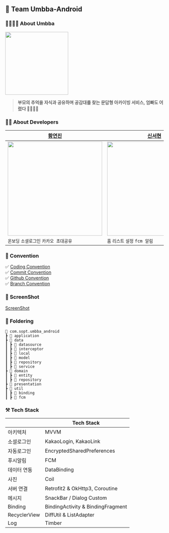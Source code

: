 ## 🙌 Team Umbba-Android
### 👩‍👩‍👧‍👦 About Umbba  
<img src = "https://github.com/Team-Umbba/Umbba-Android/assets/102457618/5bcce6ec-815e-4d6e-aa22-fc8c7c5dc777" width = "200"></br>
> **부모의 추억을 자식과 공유하며 공감대를 찾는 문답형 아카이빙 서비스, 엄빠도 어렸다 👨‍👩‍👧‍👦**

### 👩‍💻 About Developers

| [황연진](https://github.com/yeoncheong) | [신서현](https://github.com/ss99x2002) |
| --- | --- |
| <img src = "https://github.com/Team-Umbba/Umbba-Android/assets/70602631/86d88c5e-b9b6-4aa3-ac89-4415cd6c4033" width = "300"> | <img src = "https://github.com/Team-Umbba/Umbba-Android/assets/70602631/85f7a242-f16d-4244-9a42-2b7d1847a557" width = "300"> |
| `온보딩` `소셜로그인` `카카오 초대공유` | `홈` `리스트` `설정` `fcm 알림` |

### 💬 Convention
✅ [Coding Convention](https://harsh-step-7dd.notion.site/425bab5d382c464d8b347348de387523?pvs=4)<br>
✅ [Commit Convention](https://harsh-step-7dd.notion.site/6f342bbb078e46c0ac0fc71c563e2a45?pvs=4)<br>
✅ [Github Convention](https://harsh-step-7dd.notion.site/af9cf86fd48b4ddb9a210fbcaa864c87?pvs=4)<br> 
✅ [Branch Convention](https://harsh-step-7dd.notion.site/b352a5c4a8c24ee88f066fa09866e93d?pvs=4)<br> 

### 📸 ScreenShot
[ScreenShot](https://harsh-step-7dd.notion.site/a1a44b35fd6d42e2aad95d22fcf1efcf?pvs=4)
### 📁 Foldering
```
📂 com.sopt.umbba_android
┣ 📂 application
┣ 📂 data
┃ ┣ 📂 datasource
┃ ┣ 📂 interceptor
┃ ┣ 📂 local
┃ ┣ 📂 model
┃ ┣ 📂 repository
┃ ┣ 📂 service
┣ 📂 domain
┃ ┣ 📂 entity
┃ ┣ 📂 repository
┣ 📂 presentation
┣ 📂 util
┃ ┣ 📂 binding
┃ ┣ 📂 fcm
```
### ⚒️ Tech Stack
| | Tech Stack  |
| --- | --- |
| 아키텍처 | MVVM |
| 소셜로그인 | KakaoLogin, KakaoLink |
| 자동로그인 | EncryptedSharedPreferences |
| 푸시알림 | FCM |
| 데이터 연동 | DataBinding |
| 사진 | Coil |
| 서버 연결 | Retrofit2 & OkHttp3, Coroutine   |
| 메시지 | SnackBar / Dialog Custom |
| Binding | BindingActivity & BindingFragment |
| RecyclerView | DiffUtil & ListAdapter |
| Log | Timber |

